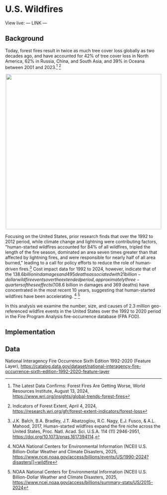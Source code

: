 
# U.S. Wildfires

View live: — LINK —


## Background

Today, forest fires result in twice as much tree cover loss globally as two decades ago, and have accounted for 42% of tree cover loss in North America, 62% in Russia, China, and South Asia, and 39% in Oceana between 2001 and 2023.[^1] [^2] 

<p align="center">
<img src="https://github.com/user-attachments/assets/bd335172-6448-4053-8833-ff83a0ff5cc1" height="500">
</p>

Focusing on the United States, prior research finds that over the 1992 to 2012 period, while climate change and lightning were contributing factors, "human-started wildfires accounted for 84% of all wildfires, tripled the length of the fire season, dominated an area seven times greater than that affected by lightning fires, and were responsible for nearly half of all area burned," leading to a call for policy efforts to reduce the role of human-driven fires.[^3] Cost impact data for 1992 to 2024, however, indicate that of the $138.6 billion in damages and 495 deaths associated with 21 billion-dollar wildfire events over the extended period, approximately three-quarters of these effects ($108.6 billion in damages and 369 deaths) have concentrated in the most recent 10 years, suggesting that human-started wildfires have been accelerating. [^4] [^5] 

In this analysis we examine the number, size, and causes of 2.3 million geo-referenced wildfire events in the United States over the 1992 to 2020 period in the Fire Program Analysis fire-occurrence database (FPA FOD).  


## Implementation

## Data
National Interagency Fire Occurrence Sixth Edition 1992-2020 (Feature Layer), https://catalog.data.gov/dataset/national-interagency-fire-occurrence-sixth-edition-1992-2020-feature-layer


[^1]: The Latest Data Confirms: Forest Fires Are Getting Worse, World Resources Institute, August 13, 2024, https://www.wri.org/insights/global-trends-forest-fires
[^2]: Indicators of Forest Extent, April 4, 2024, https://research.wri.org/gfr/forest-extent-indicators/forest-loss
[^3]: J.K. Balch, B.A. Bradley, J.T. Abatzoglou, R.C. Nagy, E.J. Fusco, & A.L. Mahood, 2017, Human-started wildfires expand the fire niche across the United States, Proc. Natl. Acad. Sci. U.S.A. 114 (11) 2946-2951, https://doi.org/10.1073/pnas.1617394114.
[^4]: NOAA National Centers for Environmental Information (NCEI) U.S. Billion-Dollar Weather and Climate Disasters, 2025, https://www.ncei.noaa.gov/access/billions/events/US/1990-2024?disasters[]=wildfire
[^5]: NOAA National Centers for Environmental Information (NCEI) U.S. Billion-Dollar Weather and Climate Disasters, 2025, https://www.ncei.noaa.gov/access/billions/summary-stats/US/2015-2024
